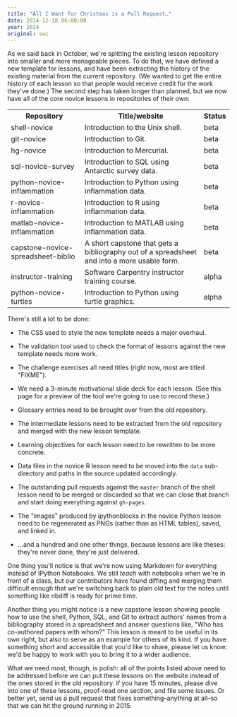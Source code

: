 ```yaml
---
title: "All I Want for Christmas is a Pull Request…"
date: 2014-12-18 06:00:00
year: 2014
original: swc
---
```

<p>
  As we said back in October,
  we're splitting the existing lesson repository
  into smaller and more manageable pieces.
  To do that,
  we have defined
  a new template for lessons,
  and have been extracting the history of the existing material from the current repository.
  (We wanted to get the entire history of each lesson
  so that people would receive credit for the work they've done.)
  The second step has taken longer than planned,
  but we now have all of the core novice lessons in repositories of their own:
</p>
<table class="table table-striped">
  <tr>
    <th>Repository</th>
    <th>Title/website</th>
    <th>Status</th>
  </tr>
  <tr>
    <td>shell-novice</td>
    <td>Introduction to the Unix shell.</td>
    <td>beta</td>
  </tr>
  <tr>
    <td>git-novice</td>
    <td>Introduction to Git.</td>
    <td>beta</td>
  </tr>
  <tr>
    <td>hg-novice</td>
    <td>Introduction to Mercurial.</td>
    <td>beta</td>
  </tr>
  <tr>
    <td>sql-novice-survey</td>
    <td>Introduction to SQL using Antarctic survey data.</td>
    <td>beta</td>
  </tr>
  <tr>
    <td>python-novice-inflammation</td>
    <td>Introduction to Python using inflammation data.</td>
    <td>beta</td>
  </tr>
  <tr>
    <td>r-novice-inflammation</td>
    <td>Introduction to R using inflammation data.</td>
    <td>beta</td>
  </tr>
  <tr>
    <td>matlab-novice-inflammation</td>
    <td>Introduction to MATLAB using inflammation data.</td>
    <td>beta</td>
  </tr>
  <tr>
    <td>capstone-novice-spreadsheet-biblio</td>
    <td>A short capstone that gets a bibliography out of a spreadsheet and into a more usable form.</td>
    <td>beta</td>
  </tr>
  <tr>
    <td>instructor-training</td>
    <td>Software Carpentry instructor training course.</td>
    <td>alpha</td>
  </tr>
  <tr>
    <td>python-novice-turtles</td>
    <td>Introduction to Python using turtle graphics.</td>
    <td>alpha</td>
  </tr>
</table>
<p>
  There's still a lot to be done:
</p>
<ul>
  <li>
    <p>
      The CSS used to style the new template needs a major overhaul.
    </p>
  </li>
  <li>
    <p>
      The validation tool
      used to check the format of lessons against the new template needs more work.
    </p>
  </li>
  <li>
    <p>
      The challenge exercises all need titles
      (right now, most are titled "FIXME").
    </p>
  </li>
  <li>
    <p>
      We need a 3-minute motivational slide deck for each lesson.
      (See this page for
      a preview of the tool we're going to use to record these.)
    </p>
  </li>
  <li>
    <p>
      Glossary entries need to be brought over from
      the old repository.
    </p>
  </li>
  <li>
    <p>
      The intermediate lessons
      need to be extracted from the old repository
      and merged with the new lesson template.
    </p>
  </li>
  <li>
    <p>
      Learning objectives for each lesson need to be rewritten to be more concrete.
    </p>
  </li>
  <li>
    <p>
      Data files in
      the novice R lesson
      need to be
      moved into the <code>data</code> sub-directory
      and paths in the source updated accordingly.
    </p>
  </li>
  <li>
    <p>
      The outstanding pull requests
      against the <code>master</code> branch of the shell lesson need to be merged or discarded
      so that we can close that branch and start doing everything against <code>gh-pages</code>.
    </p>
  </li>
  <li>
    <p>
      The "images" produced by ipythonblocks
      in the novice Python lesson
      need to be regenerated as PNGs (rather than as HTML tables),
      saved,
      and linked in.
    </p>
  </li>
  <li>
    <p>
      …and a hundred and one other things,
      because lessons are like theses:
      they're never done,
      they're just delivered.
    </p>
  </li>
</ul>
<p>
  One thing you'll notice is that we're now using Markdown for everything
  instead of IPython Notebooks.
  We still <em>teach</em> with notebooks when we're in front of a class,
  but our contributors have found diffing and merging them difficult enough
  that we're switching back to plain old text for the notes
  until something like nbdiff is ready for prime time.
</p>
<p>
  Another thing you might notice is a new capstone lesson
  showing people how to use the shell, Python, SQL, and Git
  to extract authors' names from a bibliography stored in a spreadsheet
  and answer questions like, "Who has co-authored papers with whom?"
  This lesson is meant to be useful in its own right,
  but also to serve as an example for others of its kind.
  If you have something short and accessible that you'd like to share,
  please let us know:
  we'd be happy to work with you to bring it to a wider audience.
</p>
<p>
  What we need most, though, is polish:
  all of the points listed above need to be addressed
  before we can put these lessons on the website
  instead of the ones stored in the old repository.
  If you have 15 minutes,
  please dive into one of these lessons,
  proof-read one section,
  and file some issues.
  Or better yet,
  send us a pull request that fixes something–anything at all–so that
  we can hit the ground running in 2015.
</p>
